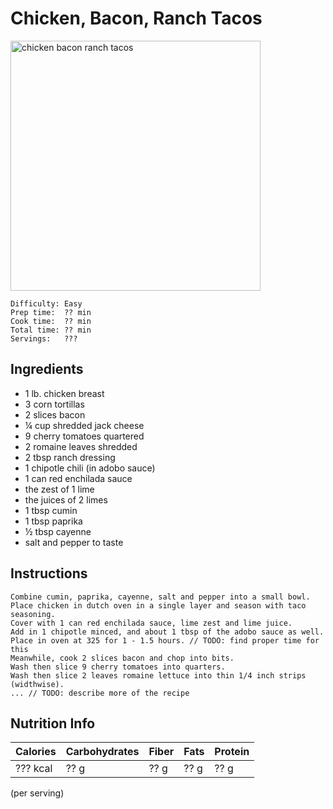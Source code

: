 # Chicken, Bacon, Ranch Tacos

<img src="" alt="chicken bacon ranch tacos" width="400px" />

```
Difficulty: Easy
Prep time:  ?? min
Cook time:  ?? min
Total time: ?? min
Servings:   ???
```

## Ingredients

* 1 lb. chicken breast
* 3 corn tortillas
* 2 slices bacon
* ¼ cup shredded jack cheese
* 9 cherry tomatoes quartered
* 2 romaine leaves shredded
* 2 tbsp ranch dressing
* 1 chipotle chili (in adobo sauce)
* 1 can red enchilada sauce
* the zest of 1 lime
* the juices of 2 limes
* 1 tbsp cumin
* 1 tbsp paprika
* ½ tbsp cayenne
* salt and pepper to taste

## Instructions

```
Combine cumin, paprika, cayenne, salt and pepper into a small bowl. 
Place chicken in dutch oven in a single layer and season with taco seasoning.
Cover with 1 can red enchilada sauce, lime zest and lime juice.
Add in 1 chipotle minced, and about 1 tbsp of the adobo sauce as well.
Place in oven at 325 for 1 - 1.5 hours. // TODO: find proper time for this
Meanwhile, cook 2 slices bacon and chop into bits.
Wash then slice 9 cherry tomatoes into quarters.
Wash then slice 2 leaves romaine lettuce into thin 1/4 inch strips (widthwise).
... // TODO: describe more of the recipe
```

## Nutrition Info

| Calories | Carbohydrates | Fiber | Fats | Protein |
|----------|---------------|-------|------|---------|
| ??? kcal | ?? g          | ?? g  | ?? g | ?? g    |

(per serving)
